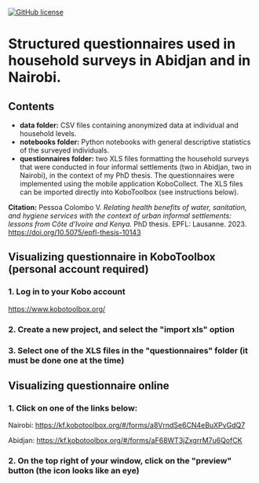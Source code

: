 [![GitHub license](https://img.shields.io/github/license/ceat-epfl/sanitation-informal-settlements.svg)](https://github.com/ceat-epfl/sanitation-informal-settlements/blob/main/LICENSE)

# Structured questionnaires used in household surveys in Abidjan and in Nairobi.

##
## Contents
- **data folder:** CSV files containing anonymized data at individual and household levels.
- **notebooks folder:** Python notebooks with general descriptive statistics of the surveyed individuals.
- **questionnaires folder:** two XLS files formatting the household surveys that were conducted in four informal settlements (two in Abidjan, two in Nairobi), in the context of my PhD thesis. The questionnaires were implemented using the mobile application KoboCollect. The XLS files can be imported directly into KoboToolbox (see instructions below).

**Citation:** Pessoa Colombo V. *Relating health benefits of water, sanitation, and hygiene services with the context of urban informal settlements: lessons from Côte d’Ivoire and Kenya.* PhD thesis. EPFL: Lausanne. 2023. https://doi.org/10.5075/epfl-thesis-10143

##
## Visualizing questionnaire in KoboToolbox (personal account required)

### 1. Log in to your Kobo account

https://www.kobotoolbox.org/

### 2. Create a new project, and select the "import xls" option

### 3. Select one of the XLS files in the "questionnaires" folder (it must be done one at the time)

##
## Visualizing questionnaire online

### 1. Click on one of the links below:

Nairobi: https://kf.kobotoolbox.org/#/forms/a8VrndSe6CN4eBuXPvGdQ7

Abidjan: https://kf.kobotoolbox.org/#/forms/aF68WT3jZxgrrM7u6QofCK

### 2. On the top right of your window, click on the "preview" button (the icon looks like an eye)
